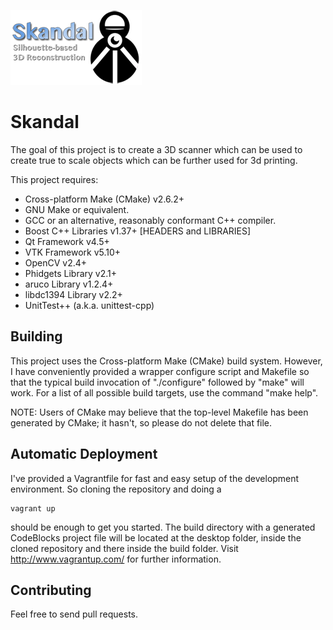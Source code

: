 ![Logo](tools/misc/logo.png)

Skandal
=======

The goal of this project is to create a 3D scanner which can be used to create true to scale objects which can be further used for 3d printing.

This project requires:
 * Cross-platform Make (CMake) v2.6.2+
 * GNU Make or equivalent.
 * GCC or an alternative, reasonably conformant C++ compiler.
 * Boost C++ Libraries v1.37+ [HEADERS and LIBRARIES]
 * Qt Framework v4.5+
 * VTK Framework v5.10+
 * OpenCV v2.4+
 * Phidgets Library v2.1+
 * aruco Library v1.2.4+
 * libdc1394 Library v2.2+
 * UnitTest++ (a.k.a. unittest-cpp)

Building
--------

This project uses the Cross-platform Make (CMake) build system. However, I
have conveniently provided a wrapper configure script and Makefile so that
the typical build invocation of "./configure" followed by "make" will work.
For a list of all possible build targets, use the command "make help".

NOTE: Users of CMake may believe that the top-level Makefile has been
generated by CMake; it hasn't, so please do not delete that file.

Automatic Deployment
--------------------

I've provided a Vagrantfile for fast and easy setup of the development
environment. So cloning the repository and doing a
```Shell
vagrant up
```
should be enough to get you started. The build directory with a generated
CodeBlocks project file will be located at the desktop folder, inside
the cloned repository and there inside the build folder.
Visit http://www.vagrantup.com/ for further information.

Contributing
------------

Feel free to send pull requests.
